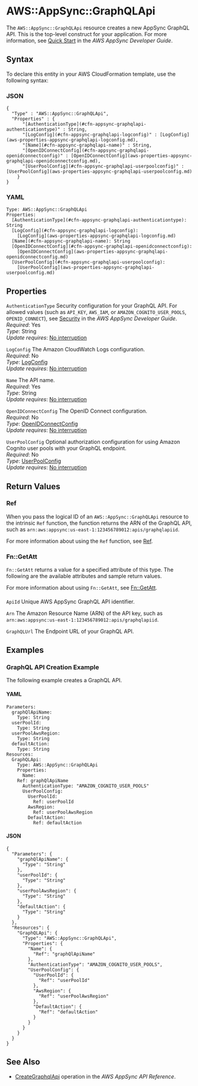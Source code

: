 # AWS::AppSync::GraphQLApi<a name="aws-resource-appsync-graphqlapi"></a>

The `AWS::AppSync::GraphQLApi` resource creates a new AppSync GraphQL API\. This is the top\-level construct for your application\. For more information, see [Quick Start](https://docs.aws.amazon.com/appsync/latest/devguide/quickstart.html) in the *AWS AppSync Developer Guide*\.

## Syntax<a name="aws-resource-appsync-graphqlapi-syntax"></a>

To declare this entity in your AWS CloudFormation template, use the following syntax:

### JSON<a name="aws-resource-appsync-graphqlapi-syntax.json"></a>

```
{
  "Type" : "AWS::AppSync::GraphQLApi",
  "Properties" : {
      "[AuthenticationType](#cfn-appsync-graphqlapi-authenticationtype)" : String,
      "[LogConfig](#cfn-appsync-graphqlapi-logconfig)" : [LogConfig](aws-properties-appsync-graphqlapi-logconfig.md),
      "[Name](#cfn-appsync-graphqlapi-name)" : String,
      "[OpenIDConnectConfig](#cfn-appsync-graphqlapi-openidconnectconfig)" : [OpenIDConnectConfig](aws-properties-appsync-graphqlapi-openidconnectconfig.md),
      "[UserPoolConfig](#cfn-appsync-graphqlapi-userpoolconfig)" : [UserPoolConfig](aws-properties-appsync-graphqlapi-userpoolconfig.md)
    }
}
```

### YAML<a name="aws-resource-appsync-graphqlapi-syntax.yaml"></a>

```
Type: AWS::AppSync::GraphQLApi
Properties: 
  [AuthenticationType](#cfn-appsync-graphqlapi-authenticationtype): String
  [LogConfig](#cfn-appsync-graphqlapi-logconfig): 
    [LogConfig](aws-properties-appsync-graphqlapi-logconfig.md)
  [Name](#cfn-appsync-graphqlapi-name): String
  [OpenIDConnectConfig](#cfn-appsync-graphqlapi-openidconnectconfig): 
    [OpenIDConnectConfig](aws-properties-appsync-graphqlapi-openidconnectconfig.md)
  [UserPoolConfig](#cfn-appsync-graphqlapi-userpoolconfig): 
    [UserPoolConfig](aws-properties-appsync-graphqlapi-userpoolconfig.md)
```

## Properties<a name="aws-resource-appsync-graphqlapi-properties"></a>

`AuthenticationType`  <a name="cfn-appsync-graphqlapi-authenticationtype"></a>
Security configuration for your GraphQL API\. For allowed values \(such as `API_KEY`, `AWS_IAM`, or `AMAZON_COGNITO_USER_POOLS`, `OPENID_CONNECT`\), see [Security](https://docs.aws.amazon.com/appsync/latest/devguide/security.html) in the *AWS AppSync Developer Guide*\.  
*Required*: Yes  
*Type*: String  
*Update requires*: [No interruption](https://docs.aws.amazon.com/AWSCloudFormation/latest/UserGuide/using-cfn-updating-stacks-update-behaviors.html#update-no-interrupt)

`LogConfig`  <a name="cfn-appsync-graphqlapi-logconfig"></a>
The Amazon CloudWatch Logs configuration\.  
*Required*: No  
*Type*: [LogConfig](aws-properties-appsync-graphqlapi-logconfig.md)  
*Update requires*: [No interruption](https://docs.aws.amazon.com/AWSCloudFormation/latest/UserGuide/using-cfn-updating-stacks-update-behaviors.html#update-no-interrupt)

`Name`  <a name="cfn-appsync-graphqlapi-name"></a>
The API name\.  
*Required*: Yes  
*Type*: String  
*Update requires*: [No interruption](https://docs.aws.amazon.com/AWSCloudFormation/latest/UserGuide/using-cfn-updating-stacks-update-behaviors.html#update-no-interrupt)

`OpenIDConnectConfig`  <a name="cfn-appsync-graphqlapi-openidconnectconfig"></a>
The OpenID Connect configuration\.  
*Required*: No  
*Type*: [OpenIDConnectConfig](aws-properties-appsync-graphqlapi-openidconnectconfig.md)  
*Update requires*: [No interruption](https://docs.aws.amazon.com/AWSCloudFormation/latest/UserGuide/using-cfn-updating-stacks-update-behaviors.html#update-no-interrupt)

`UserPoolConfig`  <a name="cfn-appsync-graphqlapi-userpoolconfig"></a>
Optional authorization configuration for using Amazon Cognito user pools with your GraphQL endpoint\.   
*Required*: No  
*Type*: [UserPoolConfig](aws-properties-appsync-graphqlapi-userpoolconfig.md)  
*Update requires*: [No interruption](https://docs.aws.amazon.com/AWSCloudFormation/latest/UserGuide/using-cfn-updating-stacks-update-behaviors.html#update-no-interrupt)

## Return Values<a name="aws-resource-appsync-graphqlapi-return-values"></a>

### Ref<a name="aws-resource-appsync-graphqlapi-return-values-ref"></a>

When you pass the logical ID of an `AWS::AppSync::GraphQLApi` resource to the intrinsic `Ref` function, the function returns the ARN of the GraphQL API, such as `arn:aws:appsync:us-east-1:123456789012:apis/graphqlapiid`\. 

For more information about using the `Ref` function, see [Ref](https://docs.aws.amazon.com/AWSCloudFormation/latest/UserGuide/intrinsic-function-reference-ref)\.

### Fn::GetAtt<a name="aws-resource-appsync-graphqlapi-return-values-fn--getatt"></a>

 `Fn::GetAtt` returns a value for a specified attribute of this type\. The following are the available attributes and sample return values\. 

For more information about using `Fn::GetAtt`, see [Fn::GetAtt](https://docs.aws.amazon.com/AWSCloudFormation/latest/UserGuide/intrinsic-function-reference-getatt)\. 

#### <a name="aws-resource-appsync-graphqlapi-return-values-fn--getatt-fn--getatt"></a>

`ApiId`  <a name="ApiId-fn::getatt"></a>
Unique AWS AppSync GraphQL API identifier\. 

`Arn`  <a name="Arn-fn::getatt"></a>
The Amazon Resource Name \(ARN\) of the API key, such as `arn:aws:appsync:us-east-1:123456789012:apis/graphqlapiid`\. 

`GraphQLUrl`  <a name="GraphQLUrl-fn::getatt"></a>
The Endpoint URL of your GraphQL API\. 

## Examples<a name="aws-resource-appsync-graphqlapi--examples"></a>

### GraphQL API Creation Example<a name="aws-resource-appsync-graphqlapi--examples--GraphQL_API_Creation_Example"></a>

The following example creates a GraphQL API\.

#### YAML<a name="aws-resource-appsync-graphqlapi--examples--GraphQL_API_Creation_Example--yaml"></a>

```
Parameters:
  graphQlApiName:
    Type: String
  userPoolId:
    Type: String
  userPoolAwsRegion:
    Type: String
  defaultAction:
    Type: String
Resources:
  GraphQLApi:
    Type: AWS::AppSync::GraphQLApi
    Properties:
      Name:
	Ref: graphQlApiName
      AuthenticationType: "AMAZON_COGNITO_USER_POOLS"
      UserPoolConfig:
        UserPoolId:
          Ref: userPoolId
        AwsRegion:
          Ref: userPoolAwsRegion
        DefaultAction:
          Ref: defaultAction
```

#### JSON<a name="aws-resource-appsync-graphqlapi--examples--GraphQL_API_Creation_Example--json"></a>

```
{
  "Parameters": {
    "graphQlApiName": {
      "Type": "String"
    },
    "userPoolId": {
      "Type": "String"
    },
    "userPoolAwsRegion": {
      "Type": "String"
    },
    "defaultAction": {
      "Type": "String"
    }
  },
  "Resources": {
    "GraphQLApi": {
      "Type": "AWS::AppSync::GraphQLApi",
      "Properties": {
        "Name": {
          "Ref": "graphQlApiName"
        },
        "AuthenticationType": "AMAZON_COGNITO_USER_POOLS",
        "UserPoolConfig": {
          "UserPoolId": {
            "Ref": "userPoolId"
          },
          "AwsRegion": {
            "Ref": "userPoolAwsRegion"
          },
          "DefaultAction": {
            "Ref": "defaultAction"
          }
        }
      }
    }
  }
}
```

## See Also<a name="aws-resource-appsync-graphqlapi--seealso"></a>
+  [CreateGraphqlApi](https://docs.aws.amazon.com/appsync/latest/APIReference/API_CreateGraphqlApi.html) operation in the *AWS AppSync API Reference*\.